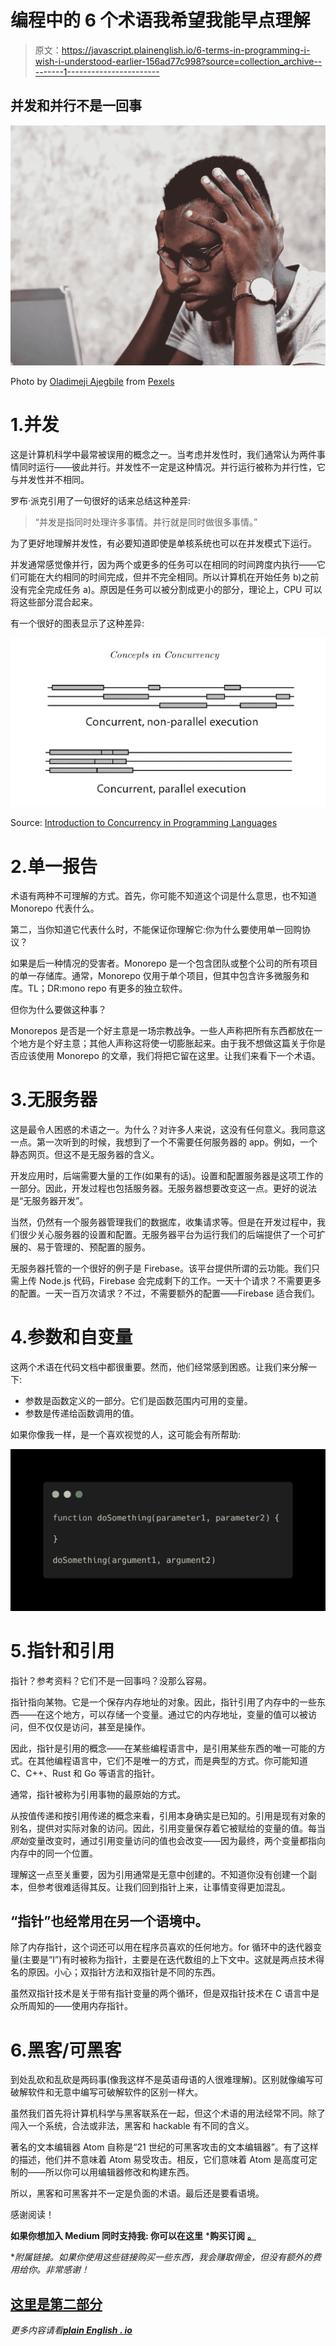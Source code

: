 # 编程中的 6 个术语我希望我能早点理解

> 原文：<https://javascript.plainenglish.io/6-terms-in-programming-i-wish-i-understood-earlier-156ad77c998?source=collection_archive---------1----------------------->

## 并发和并行不是一回事

![](img/14b2e17a686882d4296189fc59946cde.png)

Photo by [Oladimeji Ajegbile](https://www.pexels.com/@diimejii?utm_content=attributionCopyText&utm_medium=referral&utm_source=pexels) from [Pexels](https://www.pexels.com/photo/man-working-using-a-laptop-2696299/?utm_content=attributionCopyText&utm_medium=referral&utm_source=pexels)

# 1.并发

这是计算机科学中最常被误用的概念之一。当考虑并发性时，我们通常认为两件事情同时运行——彼此并行。并发性不一定是这种情况。并行运行被称为并行性，它与并发性并不相同。

罗布·派克引用了一句很好的话来总结这种差异:

> “并发是指同时处理许多事情。并行就是同时做很多事情。”

为了更好地理解并发性，有必要知道即使是单核系统也可以在并发模式下运行。

并发通常感觉像并行，因为两个或更多的任务可以在相同的时间跨度内执行——它们可能在大约相同的时间完成，但并不完全相同。所以计算机在开始任务 b)之前没有完全完成任务 a)。原因是任务可以被分割成更小的部分，理论上，CPU 可以将这些部分混合起来。

有一个很好的图表显示了这种差异:

![](img/539dd130ace052623920f30acd3e3dc2.png)

Source: [Introduction to Concurrency in Programming Languages](https://books.google.ie/books/about/Introduction_to_Concurrency_in_Programmi.html?id=J5-ckoCgc3IC&redir_esc=y)

# 2.单一报告

术语有两种不可理解的方式。首先，你可能不知道这个词是什么意思，也不知道 Monorepo 代表什么。

第二，当你知道它代表什么时，不能保证你理解它:你为什么要使用单一回购协议？

如果是后一种情况的受害者。Monorepo 是一个包含团队或整个公司的所有项目的单一存储库。通常，Monorepo 仅用于单个项目，但其中包含许多微服务和库。TL；DR:mono repo 有更多的独立软件。

但你为什么要做这种事？

Monorepos 是否是一个好主意是一场宗教战争。一些人声称把所有东西都放在一个地方是个好主意；其他人声称这将使一切膨胀起来。由于我不想做这篇关于你是否应该使用 Monorepo 的文章，我们将把它留在这里。让我们来看下一个术语。

# 3.无服务器

这是最令人困惑的术语之一。为什么？对许多人来说，这没有任何意义。我同意这一点。第一次听到的时候，我想到了一个不需要任何服务器的 app。例如，一个静态网页。但这不是无服务器的含义。

开发应用时，后端需要大量的工作(如果有的话)。设置和配置服务器是这项工作的一部分。因此，开发过程也包括服务器。无服务器想要改变这一点。更好的说法是“无服务器开发”。

当然，仍然有一个服务器管理我们的数据库，收集请求等。但是在开发过程中，我们很少关心服务器的设置和配置。无服务器平台为运行我们的后端提供了一个可扩展的、易于管理的、预配置的服务。

无服务器托管的一个很好的例子是 Firebase。该平台提供所谓的云功能。我们只需上传 Node.js 代码，Firebase 会完成剩下的工作。一天十个请求？不需要更多的配置。一天一百万次请求？不过，不需要额外的配置——Firebase 适合我们。

# 4.参数和自变量

这两个术语在代码文档中都很重要。然而，他们经常感到困惑。让我们来分解一下:

*   参数是函数定义的一部分。它们是函数范围内可用的变量。
*   参数是传递给函数调用的值。

如果你像我一样，是一个喜欢视觉的人，这可能会有所帮助:

![](img/9822d9dd478e142d965eab70903219c4.png)

# 5.指针和引用

指针？参考资料？它们不是一回事吗？没那么容易。

指针指向某物。它是一个保存内存地址的对象。因此，指针引用了内存中的一些东西——在这个地方，可以存储一个变量。通过它的内存地址，变量的值可以被访问，但不仅仅是访问，甚至是操作。

因此，指针是引用的概念——在某些编程语言中，是引用某些东西的唯一可能的方式。在其他编程语言中，它们不是唯一的方式，而是典型的方式。你可能知道 C、C++、Rust 和 Go 等语言的指针。

通常，指针被称为引用事物的最原始的方式。

从按值传递和按引用传递的概念来看，引用本身确实是已知的。引用是现有对象的别名，提供对实际对象的访问。因此，引用变量保存着它被赋给的变量的值。每当*原始*变量改变时，通过引用变量访问的值也会改变——因为最终，两个变量都指向内存中的同一个位置。

理解这一点至关重要，因为引用通常是无意中创建的。不知道你没有创建一个副本，但参考很难适得其反。让我们回到指针上来，让事情变得更加混乱。

## “指针”也经常用在另一个语境中。

除了内存指针，这个词还可以用在程序员喜欢的任何地方。for 循环中的迭代器变量(主要是“I”)有时被称为指针，主要是在迭代数组的上下文中。这就是两点技术得名的原因。小心；双指针方法和双指针是不同的东西。

虽然双指针技术是关于带有指针变量的两个循环，但是双指针技术在 C 语言中是众所周知的——使用内存指针。

# 6.黑客/可黑客

到处乱砍和乱砍是两码事(像我这样不是英语母语的人很难理解)。区别就像编写可破解软件和无意中编写可破解软件的区别一样大。

虽然我们首先将计算机科学与黑客联系在一起，但这个术语的用法经常不同。除了闯入一个系统，合法或非法，黑客和 hackable 有不同的含义。

著名的文本编辑器 Atom 自称是“21 世纪的可黑客攻击的文本编辑器”。有了这样的描述，他们并不意味着 Atom 易受攻击。相反，它们意味着 Atom 是高度可定制的——所以你可以用编辑器修改和构建东西。

所以，黑客和可黑客并不一定是负面的术语。最后还是要看语境。

感谢阅读！

**如果你想加入 Medium 同时支持我:
你可以在这里** ***购买订阅** [**。**](https://louispetrik.medium.com/membership)

**附属链接。如果你使用这些链接购买一些东西，我会赚取佣金，但没有额外的费用给你。非常感谢！*

## [这里是第二部分](/6-more-terms-in-programming-i-wish-i-understood-earlier-443b60bcb8bc)

*更多内容请看*[***plain English . io***](http://plainenglish.io)